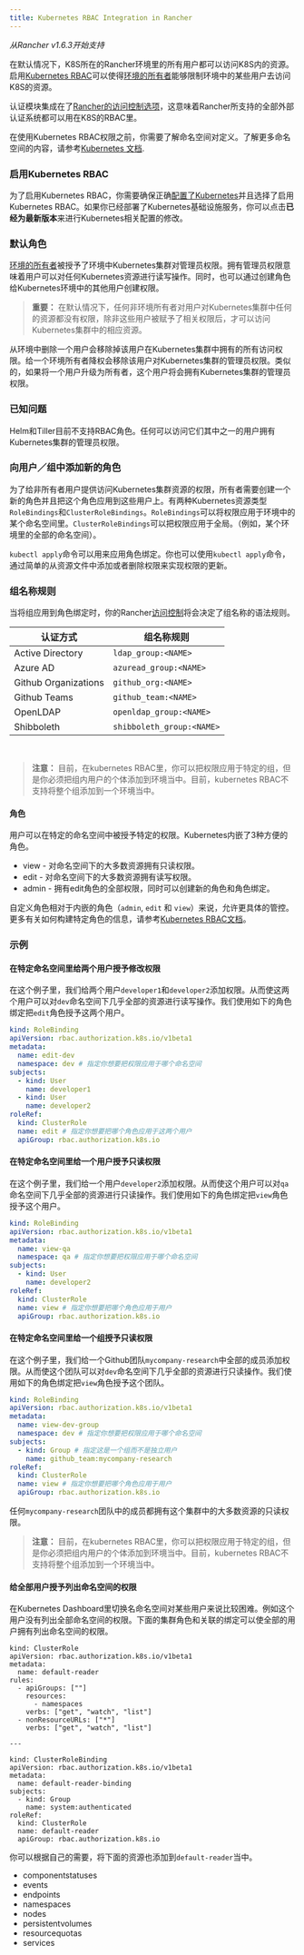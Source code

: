 ```yaml
---
title: Kubernetes RBAC Integration in Rancher
---
```


_从Rancher v1.6.3开始支持_

在默认情况下，K8S所在的Rancher环境里的所有用户都可以访问K8S内的资源。启用[Kubernetes RBAC](https://kubernetes.io/docs/admin/authorization/rbac/)可以使得[环境的所有者]({{site.baseurl}}/rancher/{{page.version}}/{{page.lang}}/environments/#所有者)能够限制环境中的某些用户去访问K8S的资源。

认证模块集成在了[Rancher的访问控制选项]({{site.baseurl}}/rancher/{{page.version}}/{{page.lang}}/configuration/access-control/##启用访问控制)，这意味着Rancher所支持的全部外部认证系统都可以用在K8S的RBAC里。

在使用Kubernetes RBAC权限之前，你需要了解命名空间对定义。了解更多命名空间的内容，请参考[Kubernetes 文档](https://kubernetes.io/docs/concepts/overview/working-with-objects/namespaces/).

### 启用Kubernetes RBAC

为了启用Kubernetes RBAC，你需要确保正确[配置了Kubernetes]({{site.baseurl}}/rancher/{{page.version}}/{{page.lang}}/kubernetes/#设置kubernetes)并且选择了启用Kubernetes RBAC。如果你已经部署了Kubernetes基础设施服务，你可以点击**已经为最新版本**来进行Kubernetes相关配置的修改。

### 默认角色

[环境的所有者]({{site.baseurl}}/rancher/{{page.version}}/{{page.lang}}/environments/#所有者)被授予了环境中Kubernetes集群对管理员权限。拥有管理员权限意味着用户可以对任何Kubernetes资源进行读写操作。同时，也可以通过创建角色给Kubernetes环境中的其他用户创建权限。

> **重要：** 在默认情况下，任何非环境所有者对用户对Kubernetes集群中任何的资源都没有权限，除非这些用户被赋予了相关权限后，才可以访问Kubernetes集群中的相应资源。

从环境中删除一个用户会移除掉该用户在Kubernetes集群中拥有的所有访问权限。给一个环境所有者降权会移除该用户对Kubernetes集群的管理员权限。类似的，如果将一个用户升级为所有者，这个用户将会拥有Kubernetes集群的管理员权限。

### 已知问题

Helm和Tiller目前不支持RBAC角色。任何可以访问它们其中之一的用户拥有Kubernetes集群的管理员权限。

### 向用户／组中添加新的角色

为了给非所有者用户提供访问Kubernetes集群资源的权限，所有者需要创建一个新的角色并且把这个角色应用到这些用户上。有两种Kubernetes资源类型`RoleBindings`和`ClusterRoleBindings`。`RoleBindings`可以将权限应用于环境中的某个命名空间里。`ClusterRoleBindings`可以把权限应用于全局。（例如，某个环境里的全部的命名空间）。

`kubectl apply`命令可以用来应用角色绑定。你也可以使用`kubectl apply`命令，通过简单的从资源文件中添加或者删除权限来实现权限的更新。

### 组名称规则

当将组应用到角色绑定时，你的Rancher[访问控制]({{site.baseurl}}/rancher/{{page.version}}/{{page.lang}}/configuration/access-control/)将会决定了组名称的语法规则。

认证方式 | 组名称规则
---|---
Active Directory | `ldap_group:<NAME>`
Azure AD | `azuread_group:<NAME>`
Github Organizations | `github_org:<NAME>`
Github Teams | `github_team:<NAME>`
OpenLDAP | `openldap_group:<NAME>`
Shibboleth | `shibboleth_group:<NAME>`

<br>

> **注意：** 目前，在kubernetes RBAC里，你可以把权限应用于特定的组，但是你必须把组内用户的个体添加到环境当中。目前，kubernetes RBAC不支持将整个组添加到一个环境当中。

#### 角色

用户可以在特定的命名空间中被授予特定的权限。Kubernetes内嵌了3种方便的角色。

* view - 对命名空间下的大多数资源拥有只读权限。
* edit - 对命名空间下的大多数资源拥有读写权限。
* admin - 拥有edit角色的全部权限，同时可以创建新的角色和角色绑定。

自定义角色相对于内嵌的角色（`admin`, `edit` 和 `view`）来说，允许更具体的管控。更多有关如何构建特定角色的信息，请参考[Kubernetes RBAC文档](https://kubernetes.io/docs/admin/authorization/rbac/)。

### 示例

#### 在特定命名空间里给两个用户授予修改权限

在这个例子里，我们给两个用户`developer1`和`developer2`添加权限。从而使这两个用户可以对`dev`命名空间下几乎全部的资源进行读写操作。我们使用如下的角色绑定把`edit`角色授予这两个用户。

```yaml
kind: RoleBinding
apiVersion: rbac.authorization.k8s.io/v1beta1
metadata:
  name: edit-dev
  namespace: dev # 指定你想要把权限应用于哪个命名空间
subjects:
  - kind: User
    name: developer1
  - kind: User
    name: developer2
roleRef:
  kind: ClusterRole
  name: edit # 指定你想要把哪个角色应用于这两个用户
  apiGroup: rbac.authorization.k8s.io
```

#### 在特定命名空间里给一个用户授予只读权限

在这个例子里，我们给一个用户`developer2`添加权限。从而使这个用户可以对`qa`命名空间下几乎全部的资源进行只读操作。我们使用如下的角色绑定把`view`角色授予这个用户。

```yaml
kind: RoleBinding
apiVersion: rbac.authorization.k8s.io/v1beta1
metadata:
  name: view-qa
  namespace: qa # 指定你想要把权限应用于哪个命名空间
subjects:
  - kind: User
    name: developer2
roleRef:
  kind: ClusterRole
  name: view # 指定你想要把哪个角色应用于用户
  apiGroup: rbac.authorization.k8s.io
```

#### 在特定命名空间里给一个组授予只读权限

在这个例子里，我们给一个Github团队`mycompany-research`中全部的成员添加权限。从而使这个团队可以对`dev`命名空间下几乎全部的资源进行只读操作。我们使用如下的角色绑定把`view`角色授予这个团队。

```yaml
kind: RoleBinding
apiVersion: rbac.authorization.k8s.io/v1beta1
metadata:
  name: view-dev-group
  namespace: dev # 指定你想要把权限应用于哪个命名空间
subjects:
  - kind: Group # 指定这是一个组而不是独立用户
    name: github_team:mycompany-research
roleRef:
  kind: ClusterRole
  name: view # 指定你想要把哪个角色应用于用户
  apiGroup: rbac.authorization.k8s.io
```

任何`mycompany-research`团队中的成员都拥有这个集群中的大多数资源的只读权限。

> **注意：** 目前，在kubernetes RBAC里，你可以把权限应用于特定的组，但是你必须把组内用户的个体添加到环境当中。目前，kubernetes RBAC不支持将整个组添加到一个环境当中。

#### 给全部用户授予列出命名空间的权限

在Kubernetes Dashboard里切换名命名空间对某些用户来说比较困难。例如这个用户没有列出全部命名空间的权限。下面的集群角色和关联的绑定可以使全部的用户拥有列出命名空间的权限。

```
kind: ClusterRole
apiVersion: rbac.authorization.k8s.io/v1beta1
metadata:
  name: default-reader
rules:
  - apiGroups: [""]
    resources:
      - namespaces
    verbs: ["get", "watch", "list"]
  - nonResourceURLs: ["*"]
    verbs: ["get", "watch", "list"]

---

kind: ClusterRoleBinding
apiVersion: rbac.authorization.k8s.io/v1beta1
metadata:
  name: default-reader-binding
subjects:
  - kind: Group
    name: system:authenticated
roleRef:
  kind: ClusterRole
  name: default-reader
  apiGroup: rbac.authorization.k8s.io
```

你可以根据自己的需要，将下面的资源也添加到`default-reader`当中。

 * componentstatuses
 * events
 * endpoints
 * namespaces
 * nodes
 * persistentvolumes
 * resourcequotas
 * services
